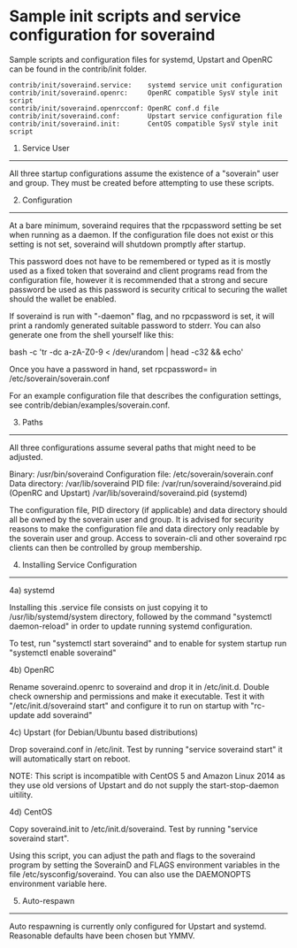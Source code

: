 Sample init scripts and service configuration for soveraind
==========================================================

Sample scripts and configuration files for systemd, Upstart and OpenRC
can be found in the contrib/init folder.

    contrib/init/soveraind.service:    systemd service unit configuration
    contrib/init/soveraind.openrc:     OpenRC compatible SysV style init script
    contrib/init/soveraind.openrcconf: OpenRC conf.d file
    contrib/init/soveraind.conf:       Upstart service configuration file
    contrib/init/soveraind.init:       CentOS compatible SysV style init script

1. Service User
---------------------------------

All three startup configurations assume the existence of a "soverain" user
and group.  They must be created before attempting to use these scripts.

2. Configuration
---------------------------------

At a bare minimum, soveraind requires that the rpcpassword setting be set
when running as a daemon.  If the configuration file does not exist or this
setting is not set, soveraind will shutdown promptly after startup.

This password does not have to be remembered or typed as it is mostly used
as a fixed token that soveraind and client programs read from the configuration
file, however it is recommended that a strong and secure password be used
as this password is security critical to securing the wallet should the
wallet be enabled.

If soveraind is run with "-daemon" flag, and no rpcpassword is set, it will
print a randomly generated suitable password to stderr.  You can also
generate one from the shell yourself like this:

bash -c 'tr -dc a-zA-Z0-9 < /dev/urandom | head -c32 && echo'

Once you have a password in hand, set rpcpassword= in /etc/soverain/soverain.conf

For an example configuration file that describes the configuration settings,
see contrib/debian/examples/soverain.conf.

3. Paths
---------------------------------

All three configurations assume several paths that might need to be adjusted.

Binary:              /usr/bin/soveraind
Configuration file:  /etc/soverain/soverain.conf
Data directory:      /var/lib/soveraind
PID file:            /var/run/soveraind/soveraind.pid (OpenRC and Upstart)
                     /var/lib/soveraind/soveraind.pid (systemd)

The configuration file, PID directory (if applicable) and data directory
should all be owned by the soverain user and group.  It is advised for security
reasons to make the configuration file and data directory only readable by the
soverain user and group.  Access to soverain-cli and other soveraind rpc clients
can then be controlled by group membership.

4. Installing Service Configuration
-----------------------------------

4a) systemd

Installing this .service file consists on just copying it to
/usr/lib/systemd/system directory, followed by the command
"systemctl daemon-reload" in order to update running systemd configuration.

To test, run "systemctl start soveraind" and to enable for system startup run
"systemctl enable soveraind"

4b) OpenRC

Rename soveraind.openrc to soveraind and drop it in /etc/init.d.  Double
check ownership and permissions and make it executable.  Test it with
"/etc/init.d/soveraind start" and configure it to run on startup with
"rc-update add soveraind"

4c) Upstart (for Debian/Ubuntu based distributions)

Drop soveraind.conf in /etc/init.  Test by running "service soveraind start"
it will automatically start on reboot.

NOTE: This script is incompatible with CentOS 5 and Amazon Linux 2014 as they
use old versions of Upstart and do not supply the start-stop-daemon uitility.

4d) CentOS

Copy soveraind.init to /etc/init.d/soveraind. Test by running "service soveraind start".

Using this script, you can adjust the path and flags to the soveraind program by
setting the SoverainD and FLAGS environment variables in the file
/etc/sysconfig/soveraind. You can also use the DAEMONOPTS environment variable here.

5. Auto-respawn
-----------------------------------

Auto respawning is currently only configured for Upstart and systemd.
Reasonable defaults have been chosen but YMMV.
